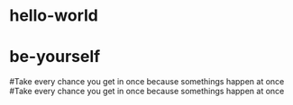# hello-world
# be-yourself
#Take every chance you get in once because somethings happen at once
#Take every chance you get in once because somethings happen at once
